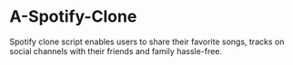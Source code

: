 # A-Spotify-Clone
Spotify clone script enables users to share their favorite songs, tracks on social channels with their friends and family hassle-free.
